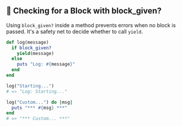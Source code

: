 ## 🎯 Checking for a Block with block_given?
Using `block_given?` inside a method prevents errors when no block is passed. It's a safety net to decide whether to call `yield`.

```ruby
def log(message)
  if block_given?
    yield(message)
  else
    puts "Log: #{message}"
  end
end

log("Starting...")
# => "Log: Starting..."

log("Custom...") do |msg|
  puts "*** #{msg} ***"
end
# => "*** Custom... ***"
```